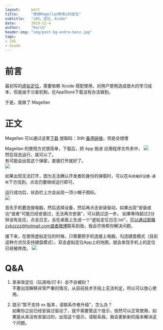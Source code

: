 ```yaml
---
layout:     post
title:      "使用Magellan修改iOS定位"
subtitle:   "iOS，定位，Xcode"
date:       2019-12-4
author:     "Karim"
header-img: "img/post-bg-andre-benz.jpg"
tags:
- iOS
- Xcode
---
```


# 前言  

最初写的[虚拟定位](https://apps.apple.com/cn/app/%E8%99%9A%E6%8B%9F%E5%AE%9A%E4%BD%8D/id1459663647?mt=12)，需要依赖 Xcode 搭配使用，对用户使用造成很大的学习成本，但是由于沙盒机制，在AppStore下载没有办法做到。  

于是，我做了 Magellan 

# 正文  

Magellan 可以通过这里[下载](https://pan.baidu.com/s/1ZmJC6yglC0AYzkSSvQVQ9A)  提取码：3t8t
[备用链接](http://images.foolishtalk.org/Magellan.dmg.zip)，但是会很慢


Magellan 的使用方式很简单，下载后，把 App 拖进 应用程序文件夹中，
![](http://images.foolishtalk.org/20191022225610.png)  
然后双击运行，就可以了。  
有可能会出现这个弹窗，直接打开就好了。  
![](http://images.foolishtalk.org/20191022105549.png)  

如果出现无法打开，因为无法确认开发者的身份的弹窗时，可以在`系统偏好设置-通用`下方找到，点击仍要继续运行即可。  

运行成功后，状态栏上方会出现一顶小帽子图标。  
![](http://images.foolishtalk.org/bc9e8955850855ca07147e65957f8087.png)  

首先手机要连接电脑，然后选择设备，然后再点击安装驱动，如果出现“安装成功”或者“可能已经安装过，无法再次安装”，可以跳过这一步。
如果等待超过2分钟没有反应，点击日志，会在桌面上生成一个“虚拟定位日志.txt”，可以通过邮箱zykzzzz@hotmail.com或者[微博](https://weibo.com/u/2095454814)联系到我，我会尽快帮你解决问题。


接下来，在使用虚拟定位的时候，只需要把手机连接上电脑，勾选键盘模式（目前这种方式仅支持键盘模式），双击虚拟定位App上的地图，就会发现手机上的定位已经被修改。
![](http://images.foolishtalk.org/f6f4ce34c5e2dfdb8d281c60950ea5c0.png)


# Q&A  
1. 拿来改定位（玩游戏/打卡）会不会被封？  
不要出现瞬移非常严重的情况，从目前技术手段上无法判定，所以可以放心使用。    

2. 提示“暂不支持 xx 版本，请联系作者升级”，怎么办？  
如果你之前已经安装过驱动了，就不需要管这个提示，依然可以正常使用，如果是从来没有安装过的，出现这个提示，请联系我，我会更新新的版本解决这个问题。  
